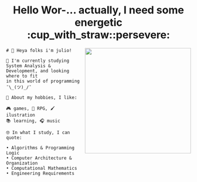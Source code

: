 
<div align="center">
<h1>Hello Wor-... actually, I need some energetic :cup_with_straw::persevere:</h1>
<img align="right" height="289" src="https://i0.wp.com/24.media.tumblr.com/1c146218ae8aee595ec45784ae98f076/tumblr_mjk9t4LutC1qkai1do1_500.gif">

</div>
<div align="left">      

```
# 👋 Heya folks i'm julio!

🌱 I'm currently studying System Analysis &
Development, and looking where to fit
in this world of programming ¯\_(ツ)_/¯

👾 About my hobbies, I like:

🎮 games, 🎲 RPG, 🖌️ ilustration
📚 learning, 🎧 music

🤓 In what I study, I can quote:

• Algorithms & Programming Logic
• Computer Architecture & Organization
• Computational Mathematics
• Engineering Requirements
